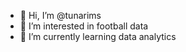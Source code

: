 - 👋 Hi, I’m @tunarims
- 👀 I’m interested in football data
- 🌱 I’m currently learning data analytics

<!---
tunarims/tunarims is a ✨ special ✨ repository because its `README.md` (this file) appears on your GitHub profile.
You can click the Preview link to take a look at your changes.
--->
